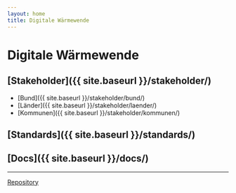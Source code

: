 ```yaml
---
layout: home
title: Digitale Wärmewende
---
```


# Digitale Wärmewende

## [Stakeholder]({{ site.baseurl }}/stakeholder/)
- [Bund]({{ site.baseurl }}/stakeholder/bund/)
- [Länder]({{ site.baseurl }}/stakeholder/laender/)
- [Kommunen]({{ site.baseurl }}/stakeholder/kommunen/)

## [Standards]({{ site.baseurl }}/standards/)

## [Docs]({{ site.baseurl }}/docs/)

---
[Repository](https://github.com/Digitale-Waermewende/Digitale-Waermewende)